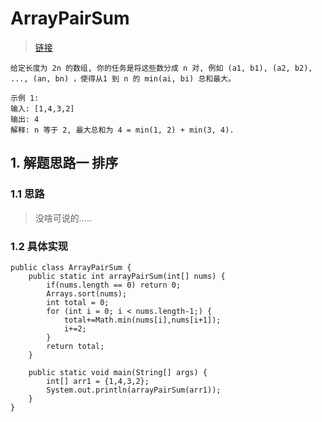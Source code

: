 # ArrayPairSum
> [链接](https://leetcode-cn.com/problems/array-partition-i/)
```
给定长度为 2n 的数组, 你的任务是将这些数分成 n 对, 例如 (a1, b1), (a2, b2), ..., (an, bn) ，使得从1 到 n 的 min(ai, bi) 总和最大。

示例 1:
输入: [1,4,3,2]
输出: 4
解释: n 等于 2, 最大总和为 4 = min(1, 2) + min(3, 4).
```
## 1. 解题思路一 排序
### 1.1 思路
> 没啥可说的.....
### 1.2 具体实现
```
public class ArrayPairSum {
    public static int arrayPairSum(int[] nums) {
        if(nums.length == 0) return 0;
        Arrays.sort(nums);
        int total = 0;
        for (int i = 0; i < nums.length-1;) {
            total+=Math.min(nums[i],nums[i+1]);
            i+=2;
        }
        return total;
    }

    public static void main(String[] args) {
        int[] arr1 = {1,4,3,2};
        System.out.println(arrayPairSum(arr1));
    }
}
```
